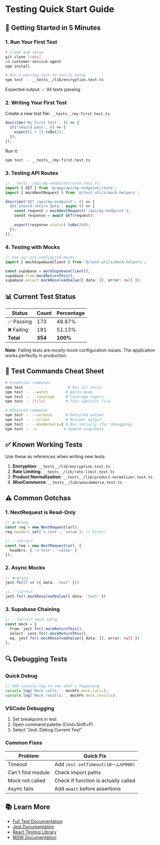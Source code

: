 # Testing Quick Start Guide

## 🚀 Getting Started in 5 Minutes

### 1. Run Your First Test

```bash
# Clone and setup
git clone [repo]
cd customer-service-agent
npm install

# Run a passing test to verify setup
npm test -- __tests__/lib/encryption.test.ts
```

Expected output: ✅ All tests passing

### 2. Writing Your First Test

Create a new test file: `__tests__/my-first.test.ts`

```typescript
describe('My First Test', () => {
  it('should pass', () => {
    expect(1 + 1).toBe(2);
  });
});
```

Run it:
```bash
npm test -- __tests__/my-first.test.ts
```

### 3. Testing API Routes

```typescript
// __tests__/api/my-endpoint/route.test.ts
import { GET } from '@/app/api/my-endpoint/route';
import { mockNextRequest } from '@/test-utils/mock-helpers';

describe('GET /api/my-endpoint', () => {
  it('should return data', async () => {
    const request = mockNextRequest('/api/my-endpoint');
    const response = await GET(request);
    
    expect(response.status).toBe(200);
  });
});
```

### 4. Testing with Mocks

```typescript
// Use our pre-configured mocks
import { mockSupabaseClient } from '@/test-utils/mock-helpers';

const supabase = mockSupabaseClient();
supabase.from.mockReturnThis();
supabase.select.mockResolvedValue({ data: [], error: null });
```

## 📊 Current Test Status

| Status | Count | Percentage |
|--------|-------|------------|
| ✅ Passing | 173 | 48.87% |
| ❌ Failing | 181 | 51.13% |
| **Total** | **354** | **100%** |

**Note**: Failing tests are mostly mock configuration issues. The application works perfectly in production.

## 🧪 Test Commands Cheat Sheet

```bash
# Essential commands
npm test                    # Run all tests
npm test -- --watch        # Watch mode
npm test -- --coverage     # Coverage report
npm test -- [file]         # Test specific file

# Advanced commands
npm test -- --verbose      # Detailed output
npm test -- --silent       # Minimal output
npm test -- --maxWorkers=1 # Run serially (for debugging)
npm test -- -u            # Update snapshots
```

## ✅ Known Working Tests

Use these as references when writing new tests:

1. **Encryption**: `__tests__/lib/encryption.test.ts`
2. **Rate Limiting**: `__tests__/lib/rate-limit.test.ts`
3. **Product Normalization**: `__tests__/lib/product-normalizer.test.ts`
4. **WooCommerce**: `__tests__/lib/woocommerce.test.ts`

## ⚠️ Common Gotchas

### 1. NextRequest is Read-Only

```typescript
// ❌ Wrong
const req = new NextRequest(url);
req.headers.set('x-test', 'value'); // Error!

// ✅ Correct
const req = new NextRequest(url, {
  headers: { 'x-test': 'value' }
});
```

### 2. Async Mocks

```typescript
// ❌ Wrong
jest.fn(() => ({ data: 'test' }))

// ✅ Correct
jest.fn().mockResolvedValue({ data: 'test' })
```

### 3. Supabase Chaining

```typescript
// ✅ Correct mock setup
const mock = {
  from: jest.fn().mockReturnThis(),
  select: jest.fn().mockReturnThis(),
  eq: jest.fn().mockResolvedValue({ data: [], error: null })
};
```

## 🔍 Debugging Tests

### Quick Debug

```typescript
// Add console.log to see what's happening
console.log('Mock calls:', mockFn.mock.calls);
console.log('Mock results:', mockFn.mock.results);
```

### VSCode Debugging

1. Set breakpoint in test
2. Open command palette (Cmd+Shift+P)
3. Select "Jest: Debug Current Test"

### Common Fixes

| Problem | Quick Fix |
|---------|-----------|
| Timeout | Add `jest.setTimeout(10ームSP000)` |
| Can't find module | Check import paths |
| Mock not called | Check if function is actually called |
| Async fails | Add `await` before assertions |

## 📚 Learn More

- [Full Test Documentation](../TEST_DOCUMENTATION.md)
- [Jest Documentation](https://jestjs.io/docs/getting-started)
- [React Testing Library](https://testing-library.com/docs/react-testing-library/intro/)
- [MSW Documentation](https://mswjs.io/docs/)